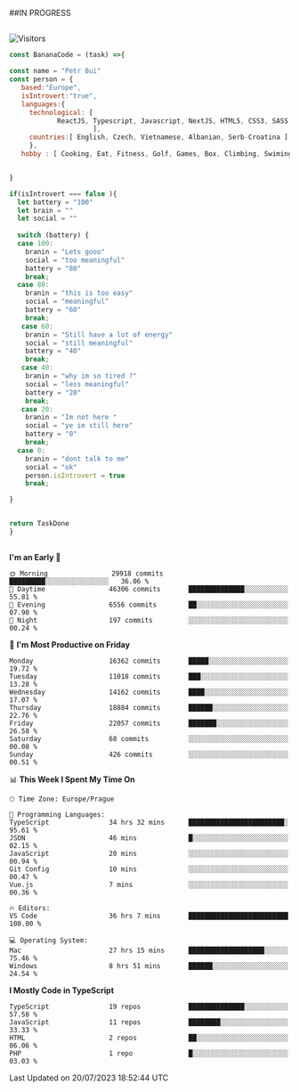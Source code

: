 ##IN PROGRESS
##
![Visitors](https://komarev.com/ghpvc/?username=petrbui&style=for-the-badge&label=Visitors+👀)
```Javascript
const BananaCode = (task) =>{

const name = "Petr Bui"
const person = {
   based:"Europe",
   isIntrovert:"true",
   languages:{
     technological: [ 
            ReactJS, Typescript, Javascript, NextJS, HTML5, CSS3, SASS, Redux, Node, Storybook, Styled-Component
                     ],
     countries:[ English, Czech, Vietnamese, Albanian, Serb-Croatina ]
     },
   hobby : [ Cooking, Eat, Fitness, Golf, Games, Box, Climbing, Swiming],


}

if(isIntrovert === false ){
  let battery = "100"
  let brain = ""
  let social = ""
  
  switch (battery) {
  case 100:
    branin = "Lets gooo"
    social = "too meaningful"
    battery = "80"
    break;
  case 80:
    branin = "this is too easy"
    social = "meaningful"
    battery = "60"
    break;
   case 60:
    branin = "Still have a lot of energy"
    social = "still meaningful"
    battery = "40"
    break;
   case 40:
    branin = "why im so tired ?"
    social = "less meaningful"
    battery = "20"
    break;
   case 20:
    branin = "Im not here "
    social = "ye im still here"
    battery = "0"
    break;
  case 0:
    branin = "dont talk to me"
    social = "ok"
    person.isIntrovert = true
    break;

}


return TaskDone
}
```



##
<!--
[![My GitHub stats](https://github-readme-stats.vercel.app/api?username=petrbui&theme=github_dark)](https://github.com/anuraghazra/github-readme-stats)

[![My wakatime stats](https://github-readme-stats.vercel.app/api/wakatime?username=petrbui&theme=github_dark)](https://github.com/anuraghazra/github-readme-stats)
-->
<!--START_SECTION:waka-->
**I'm an Early 🐤** 

```text
🌞 Morning                29918 commits       █████████░░░░░░░░░░░░░░░░   36.06 % 
🌆 Daytime                46306 commits       ██████████████░░░░░░░░░░░   55.81 % 
🌃 Evening                6556 commits        ██░░░░░░░░░░░░░░░░░░░░░░░   07.90 % 
🌙 Night                  197 commits         ░░░░░░░░░░░░░░░░░░░░░░░░░   00.24 % 
```
📅 **I'm Most Productive on Friday** 

```text
Monday                   16362 commits       █████░░░░░░░░░░░░░░░░░░░░   19.72 % 
Tuesday                  11018 commits       ███░░░░░░░░░░░░░░░░░░░░░░   13.28 % 
Wednesday                14162 commits       ████░░░░░░░░░░░░░░░░░░░░░   17.07 % 
Thursday                 18884 commits       ██████░░░░░░░░░░░░░░░░░░░   22.76 % 
Friday                   22057 commits       ███████░░░░░░░░░░░░░░░░░░   26.58 % 
Saturday                 68 commits          ░░░░░░░░░░░░░░░░░░░░░░░░░   00.08 % 
Sunday                   426 commits         ░░░░░░░░░░░░░░░░░░░░░░░░░   00.51 % 
```


📊 **This Week I Spent My Time On** 

```text
🕑︎ Time Zone: Europe/Prague

💬 Programming Languages: 
TypeScript               34 hrs 32 mins      ████████████████████████░   95.61 % 
JSON                     46 mins             █░░░░░░░░░░░░░░░░░░░░░░░░   02.15 % 
JavaScript               20 mins             ░░░░░░░░░░░░░░░░░░░░░░░░░   00.94 % 
Git Config               10 mins             ░░░░░░░░░░░░░░░░░░░░░░░░░   00.47 % 
Vue.js                   7 mins              ░░░░░░░░░░░░░░░░░░░░░░░░░   00.36 % 

🔥 Editors: 
VS Code                  36 hrs 7 mins       █████████████████████████   100.00 % 

💻 Operating System: 
Mac                      27 hrs 15 mins      ███████████████████░░░░░░   75.46 % 
Windows                  8 hrs 51 mins       ██████░░░░░░░░░░░░░░░░░░░   24.54 % 
```

**I Mostly Code in TypeScript** 

```text
TypeScript               19 repos            ██████████████░░░░░░░░░░░   57.58 % 
JavaScript               11 repos            ████████░░░░░░░░░░░░░░░░░   33.33 % 
HTML                     2 repos             ██░░░░░░░░░░░░░░░░░░░░░░░   06.06 % 
PHP                      1 repo              █░░░░░░░░░░░░░░░░░░░░░░░░   03.03 % 
```




 Last Updated on 20/07/2023 18:52:44 UTC
<!--END_SECTION:waka-->
